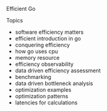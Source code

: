 Efficient Go

Topics
- software efficiency matters
- efficient introduction in go
- conquering efficiency
- how go uses cpu
- memory resource
- efficiency observability
- data driven efficiency assessment
- benchmarking
- data driven bottleneck analysis
- optimization examples
- optimization patterns
- latencies for calculations
